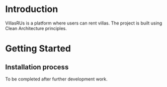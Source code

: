 # Introduction 
VillasRUs is a platform where users can rent villas. The project is built using Clean Architecture principles.

# Getting Started

## Installation process

To be completed after further development work.